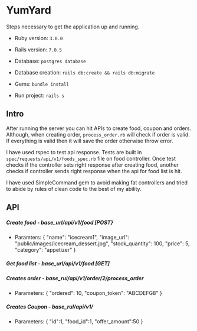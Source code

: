 # YumYard

Steps necessary to get the
application up and running.

* Ruby version: `3.0.0`
 
* Rails version: `7.0.5`

* Database: `postgres database`

* Database creation: `rails db:create && rails db:migrate`

* Gems: `bundle install`

* Run project: `rails s`

## Intro

After running the server you can hit APIs to create food, coupon and orders. Although, when creating order, `process_order.rb` will check if order is valid. If everything is valid then it will save the order otherwise throw error.

I have used rspec to test api response. Tests are built in ` spec/requests/api/v1/foods_spec.rb` file on food controller. Once test checks if the controller sets right response after creating food, another checks if controller sends right response when the api for food list is hit. 

I have used SimpleCommand gem to avoid making fat controllers and tried to abide by rules of clean code to the best of my ability.

## API
##### Create food - base_url/api/v1/food [POST}
* Paramters:
{
  "name": "icecream1",
  "image_url": "public/images/icecream_dessert.jpg",
  "stock_quantity": 100,
  "price": 5,
  "category": "appetizer"
}

##### Get food list - base_url/api/v1/food [GET]

##### Creates order - base_rul/api/v1/order/2/process_order
* Parameters:
{
  "ordered": 10,
  "coupon_token": "ABCDEFG8"
}

##### Creates Coupon - base_rul/api/v1/ 
* Parameters:
{
  "id":1,
  "food_id":1,
  "offer_amount":50
}
